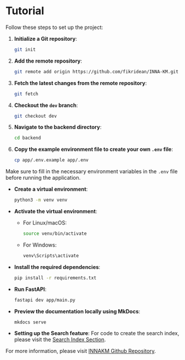 # Tutorial

Follow these steps to set up the project:

1. **Initialize a Git repository**:
    ```sh
    git init
    ```

2. **Add the remote repository**:
    ```sh
    git remote add origin https://github.com/fikridean/INNA-KM.git
    ```

3. **Fetch the latest changes from the remote repository**:
    ```sh
    git fetch
    ```

4. **Checkout the `dev` branch**:
    ```sh
    git checkout dev
    ```

5. **Navigate to the backend directory**:
    ```sh
    cd backend
    ```

6. **Copy the example environment file to create your own `.env` file**:
    ```sh
    cp app/.env.example app/.env
    ```

Make sure to fill in the necessary environment variables in the `.env` file before running the application.

- **Create a virtual environment**:
    ```sh
    python3 -m venv venv
    ```

- **Activate the virtual environment**:
    - For Linux/macOS:
        ```sh
        source venv/bin/activate
        ```
    - For Windows:
        ```sh
        venv\Scripts\activate
        ```

- **Install the required dependencies**:
    ```sh
    pip install -r requirements.txt
    ```

- **Run FastAPI**:
    ```sh
    fastapi dev app/main.py
    ```

- **Preview the documentation locally using MkDocs**:
    ```sh
    mkdocs serve
    ```

- **Setting up the Search feature**:
    For code to create the search index, please visit the [Search Index Section](/E/#setting-up-the-search-index).

For more information, please visit <a target=_blank href='https://github.com/fikridean/INNAKM'>INNAKM Github Repository</a>.